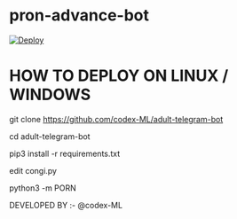 # pron-advance-bot



[![Deploy](https://www.herokucdn.com/deploy/button.svg)](https://heroku.com/deploy?template=https://github.com/codex-ML/pron-advance-bot)
<H1>HOW TO DEPLOY ON LINUX / WINDOWS </H1>

   git clone https://github.com/codex-ML/adult-telegram-bot

   cd adult-telegram-bot

   pip3 install -r requirements.txt
  
   edit congi.py

   python3 -m PORN


 DEVELOPED BY :- @codex-ML 
